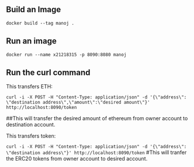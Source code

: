 ## Build an Image ##

```docker build --tag manoj .```


## Run an image ##

```docker run --name x21218315 -p 8090:8080 manoj```

## Run the curl command ##

This transfers ETH:

```curl -i -X POST -H "Content-Type: application/json" -d '{\"address\": \"destination address\",\"amount\":\"desired amount\"}' http://localhost:8090/token```

##This will transfer the desired amount of ethereum from owner account to destination account. 

This transfers token:

```curl -i -X POST -H "Content-Type: application/json" -d '{\"address\": \"destination address\"}' http://localhost:8090/token```
#This will tranfer the ERC20 tokens from owner account to desired account.

